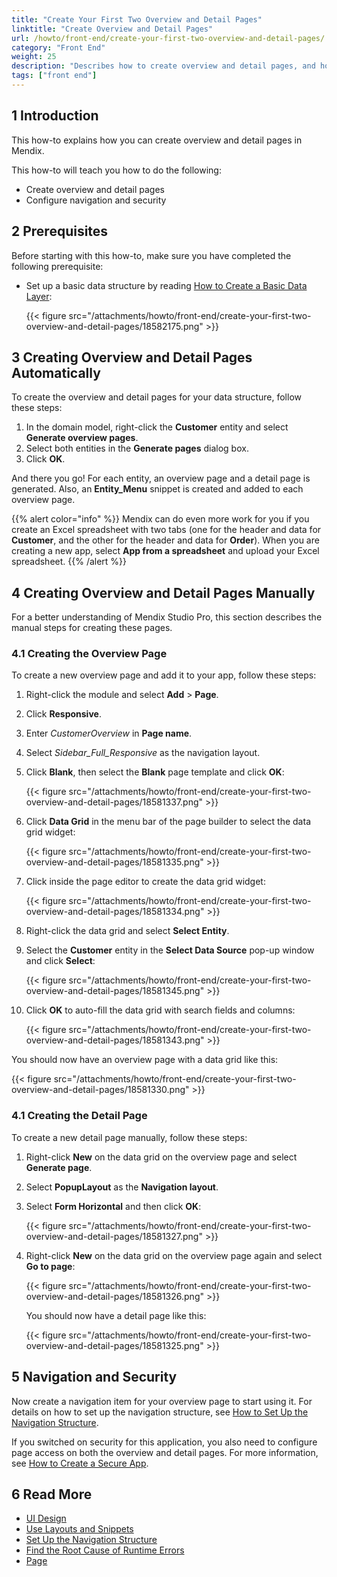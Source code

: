 ```yaml
---
title: "Create Your First Two Overview and Detail Pages"
linktitle: "Create Overview and Detail Pages"
url: /howto/front-end/create-your-first-two-overview-and-detail-pages/
category: "Front End"
weight: 25
description: "Describes how to create overview and detail pages, and how to configure navigation and security."
tags: ["front end"]
---
```


## 1 Introduction

This how-to explains how you can create overview and detail pages in Mendix. 

This how-to will teach you how to do the following:

* Create overview and detail pages
* Configure navigation and security

## 2 Prerequisites

Before starting with this how-to, make sure you have completed the following prerequisite:

* Set up a basic data structure by reading [How to Create a Basic Data Layer](/howto/data-models/create-a-basic-data-layer/):

    {{< figure src="/attachments/howto/front-end/create-your-first-two-overview-and-detail-pages/18582175.png" >}}

## 3 Creating Overview and Detail Pages Automatically

To create the overview and detail pages for your data structure, follow these steps:

1. In the domain model, right-click the **Customer** entity and select **Generate overview pages**. 
2. Select both entities in the **Generate pages** dialog box.
3. Click **OK**.

And there you go! For each entity, an overview page and a detail page is generated. Also, an **Entity_Menu** snippet is created and added to each overview page.

{{% alert color="info" %}}
Mendix can do even more work for you if you create an Excel spreadsheet with two tabs (one for the header and data for **Customer**, and the other for the header and data for **Order**). When you are creating a new app, select **App from a spreadsheet** and upload your Excel spreadsheet.
{{% /alert %}}

## 4 Creating Overview and Detail Pages Manually

For a better understanding of Mendix Studio Pro, this section describes the manual steps for creating these pages.

### 4.1 Creating the Overview Page

To create a new overview page and add it to your app, follow these steps:

1. Right-click the module and select **Add** > **Page**.
2. Click **Responsive**.
3. Enter *CustomerOverview* in **Page name**.
4. Select *Sidebar_Full_Responsive* as the navigation layout.
5. Click **Blank**, then select the **Blank** page template and click **OK**:

    {{< figure src="/attachments/howto/front-end/create-your-first-two-overview-and-detail-pages/18581337.png" >}}

6. Click **Data Grid** in the menu bar of the page builder to select the data grid widget:

    {{< figure src="/attachments/howto/front-end/create-your-first-two-overview-and-detail-pages/18581335.png" >}}

7. Click inside the page editor to create the data grid widget:

    {{< figure src="/attachments/howto/front-end/create-your-first-two-overview-and-detail-pages/18581334.png" >}}

8. Right-click the data grid and select **Select Entity**.
9. Select the **Customer** entity in the **Select Data Source** pop-up window and click **Select**:

    {{< figure src="/attachments/howto/front-end/create-your-first-two-overview-and-detail-pages/18581345.png" >}}

10. Click **OK** to auto-fill the data grid with search fields and columns:

    {{< figure src="/attachments/howto/front-end/create-your-first-two-overview-and-detail-pages/18581343.png" >}}

You should now have an overview page with a data grid like this:

{{< figure src="/attachments/howto/front-end/create-your-first-two-overview-and-detail-pages/18581330.png" >}}

### 4.1 Creating the Detail Page

To create a new detail page manually, follow these steps:

1. Right-click **New** on the data grid on the overview page and select **Generate page**.
2. Select **PopupLayout** as the **Navigation layout**.
3. Select **Form Horizontal** and then click **OK**:

    {{< figure src="/attachments/howto/front-end/create-your-first-two-overview-and-detail-pages/18581327.png" >}} 

4. Right-click **New** on the data grid on the overview page again and select **Go to page**:

    {{< figure src="/attachments/howto/front-end/create-your-first-two-overview-and-detail-pages/18581326.png" >}}

    You should now have a detail page like this:

    {{< figure src="/attachments/howto/front-end/create-your-first-two-overview-and-detail-pages/18581325.png" >}}

## 5 Navigation and Security

Now create a navigation item for your overview page to start using it. For details on how to set up the navigation structure, see [How to Set Up the Navigation Structure](/howto/general/setting-up-the-navigation-structure/).

If you switched on security for this application, you also need to configure page access on both the overview and detail pages. For more information, see [How to Create a Secure App](/howto/security/create-a-secure-app/).

## 6 Read More

* [UI Design](/howto/front-end/atlas-ui/)
* [Use Layouts and Snippets](/howto/front-end/layouts-and-snippets/)
* [Set Up the Navigation Structure](/howto/general/setting-up-the-navigation-structure/)
* [Find the Root Cause of Runtime Errors](/howto/monitoring-troubleshooting/finding-the-root-cause-of-runtime-errors/)
* [Page](/refguide/page/)
